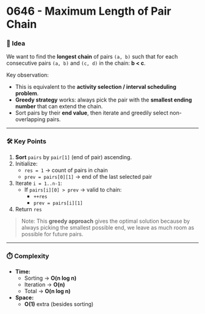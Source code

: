 # 0646 - Maximum Length of Pair Chain

### 🧠 Idea
We want to find the **longest chain** of pairs `(a, b)` such that for each consecutive pairs `(a, b)` and `(c, d)` in the chain: **b < c**.

Key observation:  
- This is equivalent to the **activity selection / interval scheduling problem**.  
- **Greedy strategy** works: always pick the pair with the **smallest ending number** that can extend the chain.  
- Sort pairs by their **end value**, then iterate and greedily select non-overlapping pairs.

---

### 🛠️ Key Points
1. **Sort** `pairs` by `pair[1]` (end of pair) ascending.
2. Initialize:
   - `res = 1` → count of pairs in chain
   - `prev = pairs[0][1]` → end of the last selected pair
3. Iterate `i = 1..n-1`:
   - If `pairs[i][0] > prev` → valid to chain:
     - `++res`
     - `prev = pairs[i][1]`
4. Return `res`

> Note: This **greedy approach** gives the optimal solution because by always picking the smallest possible end, we leave as much room as possible for future pairs.

---

### ⏱️ Complexity

- **Time:**  
  - Sorting → **O(n log n)**  
  - Iteration → **O(n)**  
  - Total → **O(n log n)**
- **Space:**  
  - **O(1)** extra (besides sorting)
